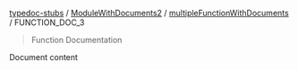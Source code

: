 [typedoc-stubs](../../../README.md) / [ModuleWithDocuments2](../../README.md) / [multipleFunctionWithDocuments](../multipleFunctionWithDocuments.md) / FUNCTION\_DOC\_3

> Function Documentation

Document content
